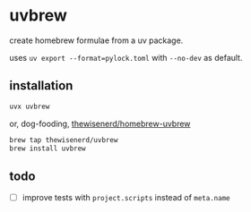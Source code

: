 uvbrew
======

create homebrew formulae from a uv package.

uses `uv export --format=pylock.toml` with `--no-dev` as default.

## installation

```bash
uvx uvbrew
```

or, dog-fooding, [thewisenerd/homebrew-uvbrew](https://github.com/thewisenerd/homebrew-uvbrew)

```bash
brew tap thewisenerd/uvbrew
brew install uvbrew
```

## todo

- [ ] improve tests with `project.scripts` instead of `meta.name`
